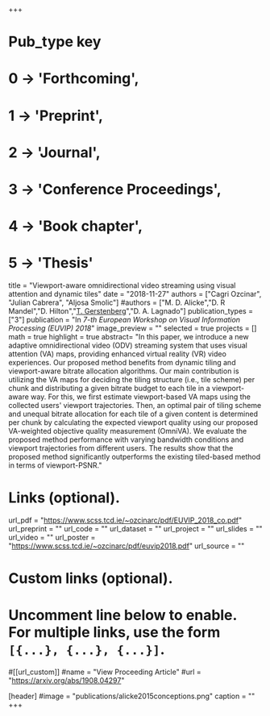 +++
# Pub_type key
# 0 -> 'Forthcoming',
# 1 -> 'Preprint',
# 2 -> 'Journal',
# 3 -> 'Conference Proceedings',
# 4 -> 'Book chapter',
# 5 -> 'Thesis'

title = "Viewport-aware omnidirectional video streaming using visual attention and dynamic tiles"
date = "2018-11-27"
authors = ["Cagri Ozcinar", "Julian Cabrera", "Aljosa Smolic"]
#authors = ["M. D. Alicke","D. R Mandel","D. Hilton","[T. Gerstenberg](https://tobiasgerstenberg.github.io/)","D. A. Lagnado"]
publication_types = ["3"]
publication = "In *7-th European Workshop on Visual Information Processing (EUVIP) 2018*"
image_preview = ""
selected = true
projects = []
math = true
highlight = true
abstract= "In this paper, we introduce a new adaptive omnidirectional video (ODV) streaming system that uses visual attention (VA) maps, providing enhanced virtual reality (VR) video experiences. Our proposed method benefits from dynamic tiling and viewport-aware bitrate allocation algorithms. Our main contribution is utilizing the VA maps for deciding the tiling structure (i.e., tile scheme) per chunk and distributing a given bitrate budget to each tile in a viewport-aware way. For this, we first estimate viewport-based VA maps using the collected users' viewport trajectories. Then, an optimal pair of tiling scheme and unequal bitrate allocation for each tile of a given content is determined per chunk by calculating the expected viewport quality using our proposed VA-weighted objective quality measurement (OmniVA). We evaluate the proposed method performance with varying bandwidth conditions and viewport trajectories from different users. The results show that the proposed method significantly outperforms the existing tiled-based method in terms of viewport-PSNR."

# Links (optional).
url_pdf = "https://www.scss.tcd.ie/~ozcinarc/pdf/EUVIP_2018_co.pdf"
url_preprint = ""
url_code = ""
url_dataset = ""
url_project = ""
url_slides = ""
url_video = ""
url_poster = "https://www.scss.tcd.ie/~ozcinarc/pdf/euvip2018.pdf"
url_source = ""

# Custom links (optional).
#   Uncomment line below to enable. For multiple links, use the form `[{...}, {...}, {...}]`.
#[[url_custom]]
#name = "View Proceeding Article"
#url = "https://arxiv.org/abs/1908.04297"

[header]
#image = "publications/alicke2015conceptions.png"
caption = ""
+++


